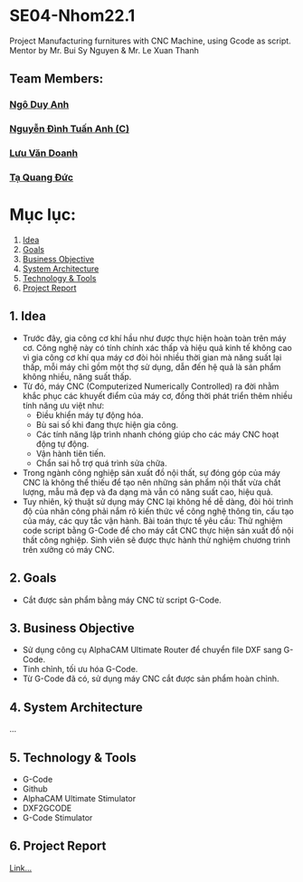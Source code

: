 # SE04-Nhom22.1
Project Manufacturing furnitures with CNC Machine, using Gcode as script. Mentor by Mr. Bui Sy Nguyen & Mr. Le Xuan Thanh

## Team Members:
### [Ngô Duy Anh](https://www.facebook.com/anh.duy.11/)
### [Nguyễn Đình Tuấn Anh (C)](https://www.facebook.com/rekt.anh/)
### [Lưu Văn Doanh](https://www.facebook.com/luu.danh.50702)
### [Tạ Quang Đức](https://www.facebook.com/duc.ta.14473)

# Mục lục:
1. [Idea](#idea)
2. [Goals](#goals)
3. [Business Objective](#business-objective)
4. [System Architecture](#system-architecture)
5. [Technology & Tools](#technology-&-tools)
6. [Project Report](#report)

<a name="idea"> </a>
## 1. Idea
* Trước đây, gia công cơ khí hầu như được thực hiện hoàn toàn trên máy cơ. Công nghệ này có tính chính xác thấp và hiệu quả kinh tế không cao vì gia công cơ khí qua máy cơ đòi hỏi nhiều thời gian mà năng suất lại thấp, mỗi máy chỉ gồm một thợ sử dụng, dẫn đến hệ quả là sản phẩm không nhiều, năng suất thấp.
* Từ đó, máy CNC (Computerized Numerically Controlled) ra đời nhằm khắc phục các khuyết điểm của máy cơ, đồng thời phát triển thêm nhiều tính năng ưu việt như: 
  * Điều khiển máy tự động hóa.
  * Bù sai số khi đang thực hiện gia công. 
  * Các tính năng lập trình nhanh chóng giúp cho các máy CNC hoạt động tự động. 
  * Vận hành tiên tiến.
  * Chẩn sai hỗ trợ quá trình sửa chữa.
* Trong ngành công nghiệp sản xuất đồ nội thất, sự đóng góp của máy CNC là không thể thiếu để tạo nên những sản phẩm nội thất vừa chất lượng, mẫu mã đẹp và đa dạng mà vẫn có năng suất cao, hiệu quả.
* Tuy nhiên, kỹ thuật sử dụng máy CNC lại không hề dễ dàng, đòi hỏi trình độ của nhân công phải nắm rõ kiến thức về công nghệ thông tin, cấu tạo của máy, các quy tắc vận hành. Bài toán thực tế yêu cầu: Thử nghiệm code script bằng G-Code để cho máy cắt CNC thực hiện sản xuất đồ nội thất công nghiệp. Sinh viên sẽ được thực hành thử nghiệm chương trình trên xưởng có máy CNC.

<a name="goals"> </a>
## 2. Goals
* Cắt được sản phẩm bằng máy CNC từ script G-Code.

<a name="business-objective"></a>
## 3. Business Objective
* Sử dụng công cụ AlphaCAM Ultimate Router để chuyển file DXF sang G-Code.
* Tinh chỉnh, tối ưu hóa G-Code.
* Từ G-Code đã có, sử dụng máy CNC cắt được sản phẩm hoàn chỉnh.

<a name="system-architecture"> </a>
## 4. System Architecture
...

<a name="technology-&-tools"> </a>
## 5. Technology & Tools
* G-Code
* Github
* AlphaCAM Ultimate Stimulator
* DXF2GCODE
* G-Code Stimulator


<a name="report"> </a>
## 6. Project Report
[Link...](https://github.com/vzzederzv/SE04-Nhom22.1/blob/main/B%C3%A1o%20c%C3%A1o%20CNPM%20SE04-Nh%C3%B3m%2022.1.docx)

